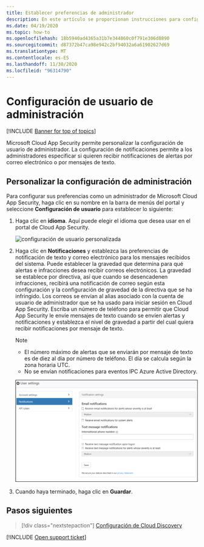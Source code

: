 ```yaml
---
title: Establecer preferencias de administrador
description: En este artículo se proporcionan instrucciones para configurar las preferencias de administración en Cloud App Security.
ms.date: 04/19/2020
ms.topic: how-to
ms.openlocfilehash: 18b5940ad4365a31b7e344860c0f791e306d8890
ms.sourcegitcommit: d87372b47ca98e942c2bf94032a6a61902627d69
ms.translationtype: MT
ms.contentlocale: es-ES
ms.lasthandoff: 11/30/2020
ms.locfileid: "96314790"
---
```

# <a name="admin-user-settings"></a>Configuración de usuario de administración

[!INCLUDE [Banner for top of topics](includes/banner.md)]

Microsoft Cloud App Security permite personalizar la configuración de usuario de administrador. La configuración de notificaciones permite a los administradores especificar si quieren recibir notificaciones de alertas por correo electrónico o por mensajes de texto.

## <a name="customize-your-admin-settings"></a><a name="Adminsettings"></a>Personalizar la configuración de administración

Para configurar sus preferencias como un administrador de Microsoft Cloud App Security, haga clic en su nombre en la barra de menús del portal y seleccione **Configuración de usuario** para establecer lo siguiente:

1. Haga clic en **idioma**. Aquí puede elegir el idioma que desea usar en el portal de Cloud App Security.

    ![configuración de usuario personalizada](media/custom-language-settings.png)

2. Haga clic en **Notificaciones** y establezca las preferencias de notificación de texto y correo electrónico para los mensajes recibidos del sistema. Puede establecer la gravedad que determina para qué alertas e infracciones desea recibir correos electrónicos. La gravedad se establece por directiva, así que cuando se desencadenen infracciones, recibirá una notificación de correo según esta configuración y la configuración de gravedad de la directiva que se ha infringido. Los correos se envían al alias asociado con la cuenta de usuario de administrador que se ha usado para iniciar sesión en Cloud App Security. Escriba un número de teléfono para permitir que Cloud App Security le envíe mensajes de texto cuando se envíen alertas y notificaciones y establezca el nivel de gravedad a partir del cual quiera recibir notificaciones por mensaje de texto.

    > [!NOTE]
    >
    > - El número máximo de alertas que se enviarán por mensaje de texto es de diez al día por número de teléfono. El día se calcula según la zona horaria UTC.
    > - No se envían notificaciones para eventos IPC Azure Active Directory.

    ![configuración de notificaciones](media/notification-settings.png)

3. Cuando haya terminado, haga clic en **Guardar**.

## <a name="next-steps"></a>Pasos siguientes

> [!div class="nextstepaction"]
> [Configuración de Cloud Discovery](set-up-cloud-discovery.md)

[!INCLUDE [Open support ticket](includes/support.md)]
